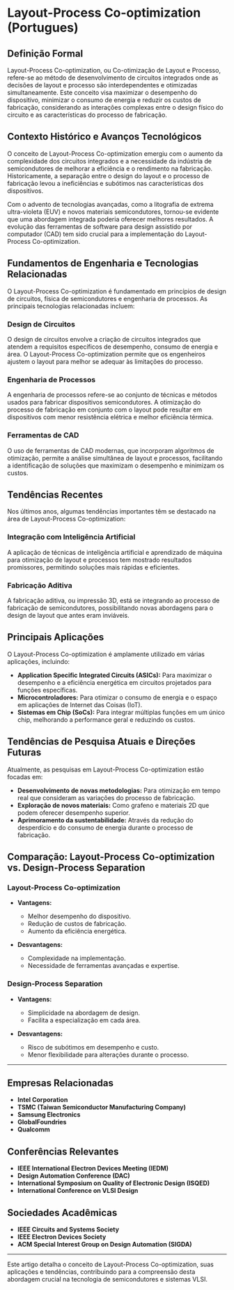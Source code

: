 # Layout-Process Co-optimization (Portugues)

## Definição Formal

Layout-Process Co-optimization, ou Co-otimização de Layout e Processo, refere-se ao método de desenvolvimento de circuitos integrados onde as decisões de layout e processo são interdependentes e otimizadas simultaneamente. Este conceito visa maximizar o desempenho do dispositivo, minimizar o consumo de energia e reduzir os custos de fabricação, considerando as interações complexas entre o design físico do circuito e as características do processo de fabricação.

## Contexto Histórico e Avanços Tecnológicos

O conceito de Layout-Process Co-optimization emergiu com o aumento da complexidade dos circuitos integrados e a necessidade da indústria de semicondutores de melhorar a eficiência e o rendimento na fabricação. Historicamente, a separação entre o design do layout e o processo de fabricação levou a ineficiências e subótimos nas características dos dispositivos.

Com o advento de tecnologias avançadas, como a litografia de extrema ultra-violeta (EUV) e novos materiais semicondutores, tornou-se evidente que uma abordagem integrada poderia oferecer melhores resultados. A evolução das ferramentas de software para design assistido por computador (CAD) tem sido crucial para a implementação do Layout-Process Co-optimization.

## Fundamentos de Engenharia e Tecnologias Relacionadas

O Layout-Process Co-optimization é fundamentado em princípios de design de circuitos, física de semicondutores e engenharia de processos. As principais tecnologias relacionadas incluem:

### Design de Circuitos

O design de circuitos envolve a criação de circuitos integrados que atendem a requisitos específicos de desempenho, consumo de energia e área. O Layout-Process Co-optimization permite que os engenheiros ajustem o layout para melhor se adequar às limitações do processo.

### Engenharia de Processos

A engenharia de processos refere-se ao conjunto de técnicas e métodos usados para fabricar dispositivos semicondutores. A otimização do processo de fabricação em conjunto com o layout pode resultar em dispositivos com menor resistência elétrica e melhor eficiência térmica.

### Ferramentas de CAD

O uso de ferramentas de CAD modernas, que incorporam algoritmos de otimização, permite a análise simultânea de layout e processos, facilitando a identificação de soluções que maximizam o desempenho e minimizam os custos.

## Tendências Recentes

Nos últimos anos, algumas tendências importantes têm se destacado na área de Layout-Process Co-optimization:

### Integração com Inteligência Artificial

A aplicação de técnicas de inteligência artificial e aprendizado de máquina para otimização de layout e processos tem mostrado resultados promissores, permitindo soluções mais rápidas e eficientes.

### Fabricação Aditiva

A fabricação aditiva, ou impressão 3D, está se integrando ao processo de fabricação de semicondutores, possibilitando novas abordagens para o design de layout que antes eram inviáveis.

## Principais Aplicações

O Layout-Process Co-optimization é amplamente utilizado em várias aplicações, incluindo:

- **Application Specific Integrated Circuits (ASICs):** Para maximizar o desempenho e a eficiência energética em circuitos projetados para funções específicas.
- **Microcontroladores:** Para otimizar o consumo de energia e o espaço em aplicações de Internet das Coisas (IoT).
- **Sistemas em Chip (SoCs):** Para integrar múltiplas funções em um único chip, melhorando a performance geral e reduzindo os custos.

## Tendências de Pesquisa Atuais e Direções Futuras

Atualmente, as pesquisas em Layout-Process Co-optimization estão focadas em:

- **Desenvolvimento de novas metodologias:** Para otimização em tempo real que consideram as variações do processo de fabricação.
- **Exploração de novos materiais:** Como grafeno e materiais 2D que podem oferecer desempenho superior.
- **Aprimoramento da sustentabilidade:** Através da redução do desperdício e do consumo de energia durante o processo de fabricação.

## Comparação: Layout-Process Co-optimization vs. Design-Process Separation

### Layout-Process Co-optimization

- **Vantagens:**
  - Melhor desempenho do dispositivo.
  - Redução de custos de fabricação.
  - Aumento da eficiência energética.

- **Desvantagens:**
  - Complexidade na implementação.
  - Necessidade de ferramentas avançadas e expertise.

### Design-Process Separation

- **Vantagens:**
  - Simplicidade na abordagem de design.
  - Facilita a especialização em cada área.

- **Desvantagens:**
  - Risco de subótimos em desempenho e custo.
  - Menor flexibilidade para alterações durante o processo.

---

## Empresas Relacionadas

- **Intel Corporation**
- **TSMC (Taiwan Semiconductor Manufacturing Company)**
- **Samsung Electronics**
- **GlobalFoundries**
- **Qualcomm**

## Conferências Relevantes

- **IEEE International Electron Devices Meeting (IEDM)**
- **Design Automation Conference (DAC)**
- **International Symposium on Quality of Electronic Design (ISQED)**
- **International Conference on VLSI Design**

## Sociedades Acadêmicas

- **IEEE Circuits and Systems Society**
- **IEEE Electron Devices Society**
- **ACM Special Interest Group on Design Automation (SIGDA)**

---

Este artigo detalha o conceito de Layout-Process Co-optimization, suas aplicações e tendências, contribuindo para a compreensão desta abordagem crucial na tecnologia de semicondutores e sistemas VLSI.